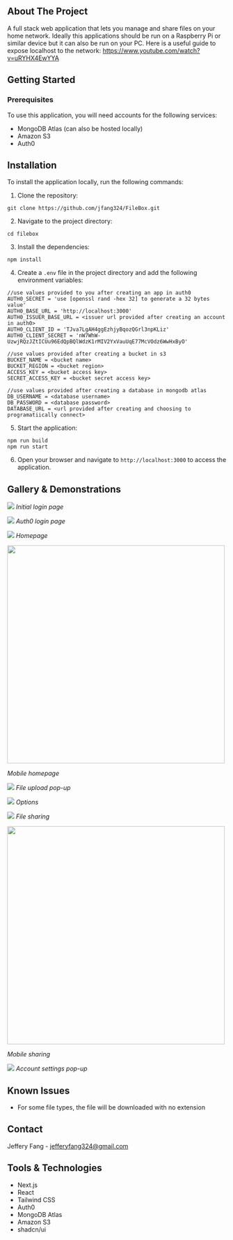 ## About The Project

A full stack web application that lets you manage and share files on your home network. Ideally this applications should be run on a Raspberry Pi or similar device but it can also be run on your PC. Here is a useful guide to expose localhost to the network: https://www.youtube.com/watch?v=uRYHX4EwYYA

## Getting Started

### Prerequisites

To use this application, you will need accounts for the following services:

-   MongoDB Atlas (can also be hosted locally)
-   Amazon S3
-   Auth0

## Installation

To install the application locally, run the following commands:

1. Clone the repository:

```
git clone https://github.com/jfang324/FileBox.git
```

2. Navigate to the project directory:

```
cd filebox
```

3. Install the dependencies:

```
npm install
```

4. Create a `.env` file in the project directory and add the following environment variables:

```
//use values provided to you after creating an app in auth0
AUTH0_SECRET = 'use [openssl rand -hex 32] to generate a 32 bytes value'
AUTH0_BASE_URL = 'http://localhost:3000'
AUTH0_ISSUER_BASE_URL = <issuer url provided after creating an account in auth0>
AUTH0_CLIENT_ID = 'TJva7LgAH4ggEzhjyBqozQGrl3npKLiz'
AUTH0_CLIENT_SECRET = 'nW7WhW-UzwjRQzJZtICUu96EdQpBQlWdzK1rMIV2YxVauUqE77McVOdz6WwHxByO'

//use values provided after creating a bucket in s3
BUCKET_NAME = <bucket name>
BUCKET_REGION = <bucket region>
ACCESS_KEY = <bucket access key>
SECRET_ACCESS_KEY = <bucket secret access key>

//use values provided after creating a database in mongodb atlas
DB_USERNAME = <database username>
DB_PASSWORD = <database password>
DATABASE_URL = <url provided after creating and choosing to programatiically connect>
```

5. Start the application:

```
npm run build
npm run start
```

6. Open your browser and navigate to `http://localhost:3000` to access the application.

## Gallery & Demonstrations

<img src='https://github.com/user-attachments/assets/6f3d6e8d-96d8-448c-a520-0f09ea1b410b'> </img>
_Initial login page_

<img src='https://github.com/user-attachments/assets/a515762b-5f15-45ca-b5b4-14e5ebb8c36a'> </img>
_Auth0 login page_

<img src='https://github.com/user-attachments/assets/f49aa223-43d6-4f17-958b-82b8663d1b6e'> </img>
_Homepage_

<img src='https://github.com/user-attachments/assets/db7b9d3a-0ea8-4032-8ecd-14599bb5a16d' width="auto" height="500"> </img>

_Mobile homepage_

<img src='https://github.com/user-attachments/assets/9b2a7c14-8f55-4a72-b975-d4b7e7bcba70'> </img>
_File upload pop-up_

<img src='https://github.com/user-attachments/assets/cac079f9-dd39-4cbf-be91-d62d7172f035'> </img>
_Options_

<img src='https://github.com/user-attachments/assets/a40d2a65-3065-47ff-a856-3cd346091317'> </img>
_File sharing_

<img src='https://github.com/user-attachments/assets/a30c87c0-59eb-46ee-9c7a-d29933d73b41' width="auto" height="500"> </img>

_Mobile sharing_

<img src='https://github.com/user-attachments/assets/989c0dbc-358b-4154-ae4e-a51b8e4b48ae'> </img>
_Account settings pop-up_

## Known Issues

-  For some file types, the file will be downloaded with no extension

## Contact

Jeffery Fang - [jefferyfang324@gmail.com](mailto:jefferyfang324@gmail.com)

## Tools & Technologies

-   Next.js
-   React
-   Tailwind CSS
-   Auth0
-   MongoDB Atlas
-   Amazon S3
-   shadcn/ui
